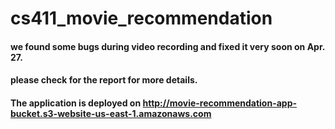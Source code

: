 # cs411_movie_recommendation
#### we found some bugs during video recording and fixed it very soon on Apr. 27.
#### please check for the report for more details.
#### The application is deployed on http://movie-recommendation-app-bucket.s3-website-us-east-1.amazonaws.com
